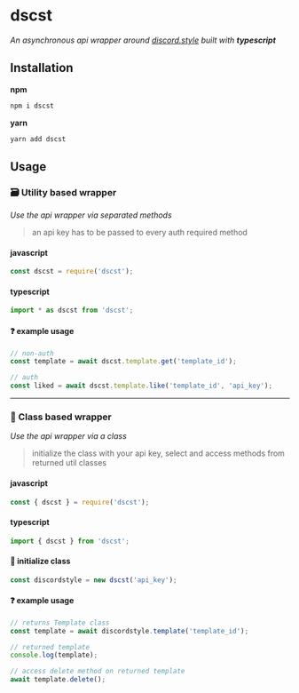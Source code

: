 # dscst

_An asynchronous api wrapper around [discord.style](https://www.discord.style) built with **typescript**_

## Installation

**npm**

```bash
npm i dscst
```

**yarn**

```bash
yarn add dscst
```

## Usage

### 🗃 Utility based wrapper

_Use the api wrapper via separated methods_

> an api key has to be passed to every auth required method

#### javascript

```js
const dscst = require('dscst');
```

#### typescript

```ts
import * as dscst from 'dscst';
```

#### ❓ example usage

```js
// non-auth
const template = await dscst.template.get('template_id');

// auth
const liked = await dscst.template.like('template_id', 'api_key');
```

<hr>

### 🌴 Class based wrapper

_Use the api wrapper via a class_

> initialize the class with your api key, select and access methods from returned util classes

#### javascript

```js
const { dscst } = require('dscst');
```

#### typescript

```ts
import { dscst } from 'dscst';
```

#### 🔨 initialize class

```js
const discordstyle = new dscst('api_key');
```

#### ❓ example usage

```js
// returns Template class
const template = await discordstyle.template('template_id');

// returned template
console.log(template);

// access delete method on returned template
await template.delete();
```
